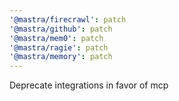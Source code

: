 ```yaml
---
'@mastra/firecrawl': patch
'@mastra/github': patch
'@mastra/mem0': patch
'@mastra/ragie': patch
'@mastra/memory': patch
---
```


Deprecate integrations in favor of mcp
